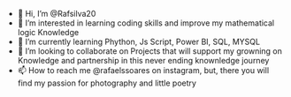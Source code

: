 - 👋 Hi, I’m @Rafsilva20
- 👀 I’m interested in learning coding skills and improve my mathematical logic Knowledge
- 🌱 I’m currently learning Phython, Js Script, Power BI, SQL, MYSQL
- 💞️ I’m looking to collaborate on Projects that will support my growning on Knowledge and partnership in this never ending knownledge journey
- 📫 How to reach me @rafaelssoares on instagram, but, there you will find my passion for photography and little poetry

<!---
Rafsilva20/Rafsilva20 is a ✨ special ✨ repository because its `README.md` (this file) appears on your GitHub profile.
You can click the Preview link to take a look at your changes.
--->
